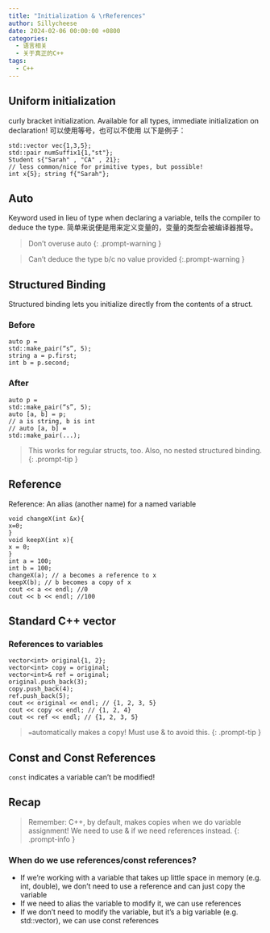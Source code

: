 ```yaml
---
title: "Initialization & \rReferences"
author: Sillycheese
date: 2024-02-06 00:00:00 +0800
categories:
  - 语言相关
  - 关于真正的C++
tags:
  - C++
---
```

## Uniform initialization
curly bracket initialization. Available for all types, immediate initialization on declaration!
可以使用等号，也可以不使用
以下是例子：
```
std::vector vec{1,3,5}; 
std::pair numSuffix1{1,"st"};
Student s{"Sarah" , "CA" , 21};
// less common/nice for primitive types, but possible! 
int x{5}; string f{"Sarah"};
```
## Auto
Keyword used in  lieu of type when  declaring a variable, tells  the compiler to deduce  the type.
简单来说便是用来定义变量的，变量的类型会被编译器推导。
> Don’t overuse auto
{: .prompt-warning }

> Can’t deduce the type b/c no value provided
{:.prompt-warning }
## Structured Binding  
Structured binding lets you initialize directly from the contents of a struct.
### Before
```
auto p =  
std::make_pair(“s”, 5);  
string a = p.first;  
int b = p.second;
```
### After
```
auto p =  
std::make_pair(“s”, 5);  
auto [a, b] = p;  
// a is string, b is int  
// auto [a, b] =  
std::make_pair(...);
```

>This works for regular structs, too. Also, no nested structured binding.
{: .prompt-tip }
## Reference
Reference: An alias (another name) for a named variable
```
void changeX(int &x){
x=0;
}
void keepX(int x){
x = 0;
}  
int a = 100;
int b = 100;  
changeX(a); // a becomes a reference to x
keepX(b); // b becomes a copy of x  
cout << a << endl; //0
cout << b << endl; //100
```
## Standard C++ vector
### References to variables
```
vector<int> original{1, 2};  
vector<int> copy = original;  
vector<int>& ref = original;
original.push_back(3);  
copy.push_back(4);  
ref.push_back(5);
cout << original << endl; // {1, 2, 3, 5}  
cout << copy << endl; // {1, 2, 4}  
cout << ref << endl; // {1, 2, 3, 5}  
```

> `=`automatically makes a copy! Must use & to avoid this.
{: .prompt-tip }
## Const and Const References
`const` indicates a variable can’t be modified!
## Recap

> Remember: C++, by default, makes copies when we do variable assignment! We
need to use & if we need references instead. 
{: .prompt-info }
### When do we use references/const references?
- If we’re working with a variable that takes up little space in memory (e.g. int, double), we don’t need to use a reference and can just copy the variable
- If we need to alias the variable to modify it, we can  use references
- If we don’t need to modify the variable, but it’s a big  variable (e.g. std::vector), we can use const references